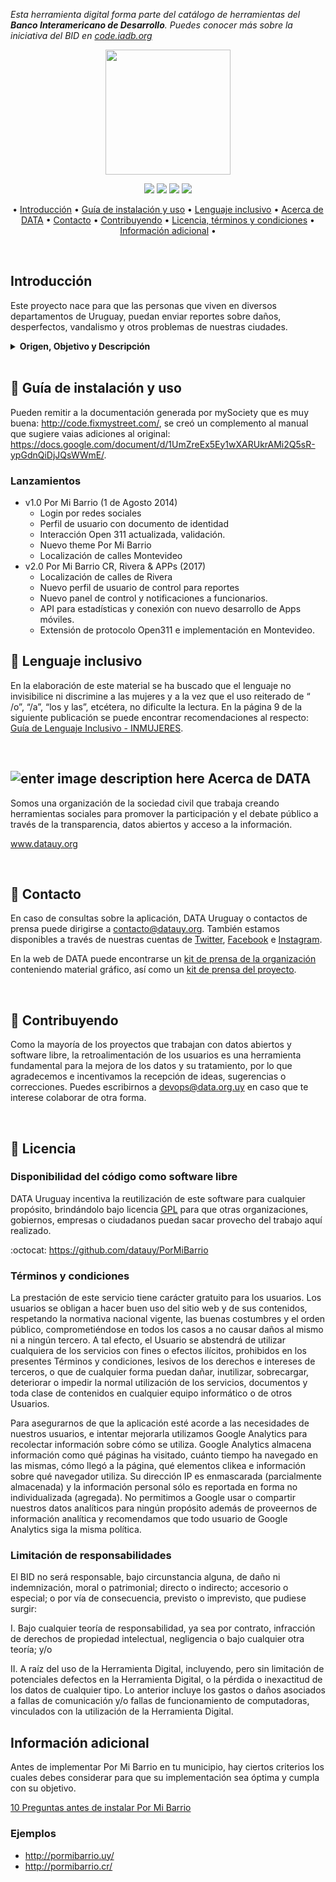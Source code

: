*Esta herramienta digital forma parte del catálogo de herramientas del **Banco Interamericano de Desarrollo**. Puedes conocer más sobre la iniciativa del BID en [code.iadb.org](https://code.iadb.org)*

<p align="center">
<img  height="200"  src="https://github.com/datauy/PorMiBarrio/blob/master/web/cobrands/pormibarriocr/images/LogoPMBazulFondoBlanco.png">
</p>
<p align="center">
<img src="https://img.shields.io/badge/License-GPL-yellow">
<img src="https://img.shields.io/badge/Last%20commit-May-orange">
<img src="https://img.shields.io/badge/Website-online-brightgreen">
<img src="https://img.shields.io/badge/Built%20with-Perl-blue">
</p>

<p align="center">
• <a  href="#-introducción">Introducción</a> •
<a  href="#notebook-guía-de-instalación-y-uso">Guía de instalación y uso</a> •
<a  href="#open_hands-lenguaje-inclusivo">Lenguaje inclusivo</a> •
<a  href="#---------acerca-de-data">Acerca de DATA</a> •
<a  href="#e-mail-contacto">Contacto</a> •
<a  href="#-contribuyendo">Contribuyendo</a> •
<a  href="#page_facing_up-licencia">Licencia, términos y condiciones</a> •
<a  href="#información-adicional">Información adicional</a> •
</p>

<br>

## Introducción
Este proyecto nace para que las personas que viven en diversos departamentos de Uruguay, puedan enviar reportes sobre daños, desperfectos, vandalismo y otros problemas de nuestras ciudades.

<details><summary><b>Origen, Objetivo y Descripción</b></summary>

### :mag_right: Origen 

Por Mi Barrio es una plataforma de código libre que se desarrolla en base a la plataforma [Fix My Street](https://github.com/mysociety/fixmystreet) creada en 2007 por [mySociety](http://www.mysociety.org/) quienes además nos ayudaron en este proceso. Por Mi Barrio trata de ser algo más que el software que instala, en su filosofía está el trabajar con los gobiernos locales para poder interconectar las plataformas y realizar campañas de insidencia y participación de manera que la herramienta sea generadora real de cambio, participación, interacción y acercamiento al gobierno. Por lo que si estás pensando en instalar la plataforma puedes contactarte con nosotros [DATA](mailto:contacto@datauy.org).

### Objetivo

Por Mi Barrio es una plataforma para hacer reclamos en línea, integrada al Sistema Único de Reclamos de la Intendencia de Montevideo (IM) para asegurar su solución y recibir notificaciones de avance. Aporta un componente de transparencia gracias a la visibilidad de todos los reclamos y un canal de comunicación directa  al gobierno para mostrar su cumplimiento. Por Mi Barrio es un proyecto basado en FixMyStreet y desarrollado por DATA, en convenio con la Intendencia de Montevideo y la Defensoría del Vecino, con el apoyo del Fondo Acelerador de Innovaciones Cívicas de Avina y Omidyar.

### ¿Qué puedo reclamar?

Es importante aclarar que un reclamo implica problemas como roturas o vandalismo, no pedidos o expresiones de deseo de los vecinos. Los reclamos que pueden hacerse son acordados con la Intendencia, con quien se planifica la incorporación de las nuevas categorías. En la actualidad los reclamos que pueden hacerse a la Intendencia de Montevideo son los que están bajo las categorías:

- Arbolado
- Viales
- Bocas de tormenta
- Barrido
- Basura, escombros y ferias
- Plantación
- Contenedores
- Alumbrado

Mientras que con la Intendencia de Rivera las categorías en las que puede reportarse son:
- Alumbrado
- Problemas con Animales
- Barrido
- Contenedores
- Recolección por Calendario
- Parques y Jardines
- Recolección
- Tránsito
</details>
<br>

## :notebook: Guía de instalación y uso

Pueden remitir a la documentación generada por mySociety que es muy buena: <http://code.fixmystreet.com/>, se creó un complemento al manual que sugiere vaias adiciones al original: <https://docs.google.com/document/d/1UmZreEx5Ey1wXARUkrAMi2Q5sR-ypGdnQiDjJQsWWmE/>. 

### Lanzamientos
* v1.0 Por Mi Barrio (1 de Agosto 2014)
    - Login por redes sociales
    - Perfil de usuario con documento de identidad
    - Interacción Open 311 actualizada, validación.
    - Nuevo theme Por Mi Barrio
    - Localización de calles Montevideo
* v2.0 Por Mi Barrio CR, Rivera & APPs (2017)
    - Localización de calles de Rivera
    - Nuevo perfil de usuario de control para reportes
    - Nuevo panel de control y notificaciones a funcionarios.
    - API para estadísticas y conexión con nuevo desarrollo de Apps móviles.
    - Extensión de protocolo Open311 e implementación en Montevideo.

## :open_hands: Lenguaje inclusivo

En la elaboración de este material se ha buscado que el lenguaje no invisibilice ni discrimine a las mujeres y a la vez que el uso reiterado de “ /o”, “/a”, “los y las”, etcétera, no dificulte la lectura. En la página 9 de la siguiente publicación se puede encontrar recomendaciones al respecto: [Guía de Lenguaje Inclusivo - INMUJERES](http://www.inmujeres.gub.uy/innovaportal/file/21498/1/15guia_de_lenguaje_inclusivo.pdf).
  
<br>

## ![enter image description here](https://avatars0.githubusercontent.com/u/1519867?s=25&v=4)         			Acerca de DATA

Somos una organización de la sociedad civil que trabaja creando herramientas sociales para promover la participación y el debate público a través de la transparencia, datos abiertos y acceso a la información.

www.datauy.org    	

<br>
  
##  :e-mail: Contacto

En caso de consultas sobre la aplicación, DATA Uruguay o contactos de prensa puede dirigirse a contacto@datauy.org. También estamos disponibles a través de nuestras cuentas de [Twitter](https://twitter.com/datauy), [Facebook](https://facebook.com/datauruguay) e [Instagram](https://instagram.com/datauy).

En la web de DATA puede encontrarse un [kit de prensa de la organización](https://data.org.uy/kit-de-prensa/) conteniendo material gráfico, así como un [kit de prensa del proyecto](https://drive.google.com/drive/folders/1loD6xY_Hza2GpW-YVreDa8PqXRCUPLrN).

<br>

## 🤝 Contribuyendo

Como la mayoría de los proyectos que trabajan con datos abiertos y software libre, la retroalimentación de los usuarios es una herramienta fundamental para la mejora de los datos y su tratamiento, por lo que agradecemos e incentivamos la recepción de ideas, sugerencias o correcciones. Puedes escribirnos a devops@data.org.uy en caso que te interese colaborar de otra forma.

<br>

## :page_facing_up: Licencia

### Disponibilidad del código como software libre 

DATA Uruguay incentiva la reutilización de este software para cualquier propósito, brindándolo bajo licencia [GPL](https://github.com/datauy/PorMiBarrio/blob/master/LICENSE.txt) para que otras organizaciones, gobiernos, empresas o ciudadanos puedan sacar provecho del trabajo aquí realizado.

:octocat: https://github.com/datauy/PorMiBarrio

###  Términos y condiciones 

La prestación de este servicio tiene carácter gratuito para los usuarios. Los usuarios se obligan a hacer buen uso del sitio web y de sus contenidos, respetando la normativa nacional vigente, las buenas costumbres y el orden público, comprometiéndose en todos los casos a no causar daños al mismo ni a ningún tercero. A tal efecto, el Usuario se abstendrá de utilizar cualquiera de los servicios con fines o efectos ilícitos, prohibidos en los presentes Términos y condiciones, lesivos de los derechos e intereses de terceros, o que de cualquier forma puedan dañar, inutilizar, sobrecargar, deteriorar o impedir la normal utilización de los servicios, documentos y toda clase de contenidos en cualquier equipo informático o de otros Usuarios.

Para asegurarnos de que la aplicación esté acorde a las necesidades de nuestros usuarios, e intentar mejorarla utilizamos Google Analytics para recolectar información sobre cómo se utiliza. Google Analytics almacena información como qué páginas ha visitado, cuánto tiempo ha navegado en las mismas, cómo llegó a la página, qué elementos clikea e información sobre qué navegador utiliza. Su dirección IP es enmascarada (parcialmente almacenada) y la información personal sólo es reportada en forma no individualizada (agregada). No permitimos a Google usar o compartir nuestros datos analíticos para ningún propósito además de proveernos de información analítica y recomendamos que todo usuario de Google Analytics siga la misma política.

### Limitación de responsabilidades

El BID no será responsable, bajo circunstancia alguna, de daño ni indemnización, moral o patrimonial; directo o indirecto; accesorio o especial; o por vía de consecuencia, previsto o imprevisto, que pudiese surgir:

I. Bajo cualquier teoría de responsabilidad, ya sea por contrato, infracción de derechos de propiedad intelectual, negligencia o bajo cualquier otra teoría; y/o

II. A raíz del uso de la Herramienta Digital, incluyendo, pero sin limitación de potenciales defectos en la Herramienta Digital, o la pérdida o inexactitud de los datos de cualquier tipo. Lo anterior incluye los gastos o daños asociados a fallas de comunicación y/o fallas de funcionamiento de computadoras, vinculados con la utilización de la Herramienta Digital.

##  Información adicional

Antes de implementar Por Mi Barrio en tu municipio, hay ciertos criterios los cuales debes  considerar para que su implementación sea óptima y cumpla con su objetivo.

[10 Preguntas antes de instalar Por Mi Barrio](https://docs.google.com/document/d/1-lBM2odK6NSRspR8mrIYzEc1YTgmMTRlPPiV_V9jX48/edit?usp=sharing)

### Ejemplos

* <http://pormibarrio.uy/>
* <http://pormibarrio.cr/>

